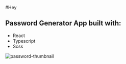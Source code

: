 #Hey

## Password Generator App built with:
- React
- Typescript
- Scss

![password-thumbnail](https://user-images.githubusercontent.com/88505235/203875869-2bd40560-bb71-4f81-ad36-3ed7dc480103.png)
